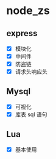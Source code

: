 # node_zs

## express

- [x] 模块化
- [x] 中间件
- [x] 防盗链
- [x] 请求头响应头

## Mysql

- [x] 可视化
- [x] 库表 sql 语句

## Lua

- [x] 基本使用
